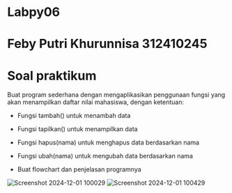 # Labpy06
# Feby Putri Khurunnisa 312410245
# Soal praktikum
Buat program sederhana dengan mengaplikasikan penggunaan fungsi yang akan menampilkan daftar nilai mahasiswa, dengan ketentuan:

* Fungsi tambah() untuk menambah data

* Fungsi tapilkan() untuk menampilkan data

* Fungsi hapus(nama) untuk menghapus data berdasarkan nama

* Fungsi ubah(nama) untuk mengubah data berdasarkan nama

* Buat flowchart dan penjelasan programnya

![Screenshot 2024-12-01 100029](https://github.com/user-attachments/assets/84297324-f55b-4744-8d6d-4b19ed7a8467)
![Screenshot 2024-12-01 100429](https://github.com/user-attachments/assets/06c3fa25-692c-4f83-8801-67aa56a2ee10)

